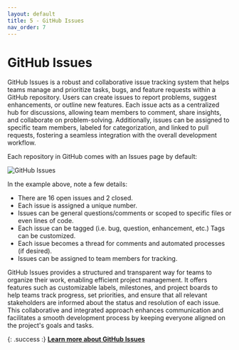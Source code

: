 ```yaml
---
layout: default
title: 5 - GitHub Issues
nav_order: 7
---
```


# GitHub Issues

GitHub Issues is a robust and collaborative issue tracking system that helps teams manage and prioritize tasks, bugs, and feature requests within a GitHub repository. Users can create issues to report problems, suggest enhancements, or outline new features. Each issue acts as a centralized hub for discussions, allowing team members to comment, share insights, and collaborate on problem-solving. Additionally, issues can be assigned to specific team members, labeled for categorization, and linked to pull requests, fostering a seamless integration with the overall development workflow.

Each repository in GitHub comes with an Issues page by default:

![GitHub Issues](https://www.w3.org/International/i18n-activity/guidelines/images/issue-list.png)

In the example above, note a few details:

- There are 16 open issues and 2 closed.
- Each issue is assigned a unique number.
- Issues can be general questions/comments or scoped to specific files or even lines of code.
- Each issue can be tagged (i.e. bug, question, enhancement, etc.) Tags can be customized.
- Each issue becomes a thread for comments and  automated processes (if desired). 
- Issues can be assigned to team members for tracking.

GitHub Issues provides a structured and transparent way for teams to organize their work, enabling efficient project management. It offers features such as customizable labels, milestones, and project boards to help teams track progress, set priorities, and ensure that all relevant stakeholders are informed about the status and resolution of each issue. This collaborative and integrated approach enhances communication and facilitates a smooth development process by keeping everyone aligned on the project's goals and tasks.

{: .success :}
[**Learn more about GitHub Issues**](https://docs.github.com/en/issues)